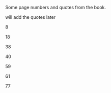 
Some page numbers and quotes from the book.

will add the quotes later

8


18


38

40




59



61



77






